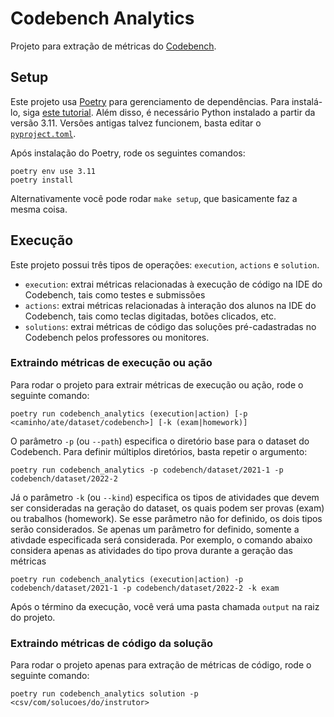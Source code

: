 # Codebench Analytics

Projeto para extração de métricas do [Codebench](https://codebench.icomp.ufam.edu.br/).

## Setup

Este projeto usa [Poetry](https://python-poetry.org/) para gerenciamento de dependências. Para instalá-lo, siga [este tutorial](https://python-poetry.org/docs/#installation). Além disso, é necessário Python instalado a partir da versão 3.11. Versões antigas talvez funcionem, basta editar o [`pyproject.toml`](pyproject.toml).

Após instalação do Poetry, rode os seguintes comandos:

```shell
poetry env use 3.11
poetry install
```

Alternativamente você pode rodar `make setup`, que basicamente faz a mesma coisa.

## Execução

Este projeto possui três tipos de operações: `execution`, `actions` e `solution`.

* `execution`: extrai métricas relacionadas à execução de código na IDE do Codebench, tais como testes e submissões
* `actions`: extrai métricas relacionadas à interação dos alunos na IDE do Codebench, tais como teclas digitadas, botões clicados, etc.
* `solutions`: extrai métricas de código das soluções pré-cadastradas no Codebench pelos professores ou monitores.

### Extraindo métricas de execução ou ação

Para rodar o projeto para extrair métricas de execução ou ação, rode o seguinte comando:

```shell
poetry run codebench_analytics (execution|action) [-p <caminho/ate/dataset/codebench>] [-k (exam|homework)]
```

O parâmetro `-p` (ou `--path`) especifica o diretório base para o dataset do Codebench. Para definir múltiplos diretórios, basta repetir o argumento:

```shell
poetry run codebench_analytics -p codebench/dataset/2021-1 -p codebench/dataset/2022-2
```

Já o parâmetro `-k` (ou `--kind`) especifica os tipos de atividades que devem ser consideradas na geração do dataset, os quais podem ser provas (exam) ou trabalhos (homework). Se esse parâmetro não for definido, os dois tipos serão considerados. Se apenas um parâmetro for definido, somente a ativdade especificada será considerada. Por exemplo, o comando abaixo considera apenas as atividades do tipo prova durante a geração das métricas

```shell
poetry run codebench_analytics (execution|action) -p codebench/dataset/2021-1 -p codebench/dataset/2022-2 -k exam
```

Após o término da execução, você verá uma pasta chamada `output` na raiz do projeto.

### Extraindo métricas de código da solução

Para rodar o projeto apenas para extração de métricas de código, rode o seguinte comando:

```shell
poetry run codebench_analytics solution -p <csv/com/solucoes/do/instrutor>
```
